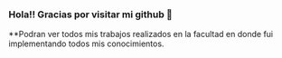 ### Hola!! Gracias por visitar mi github 👋


**Podran ver todos mis trabajos realizados en la facultad en donde fui implementando todos mis conocimientos.

